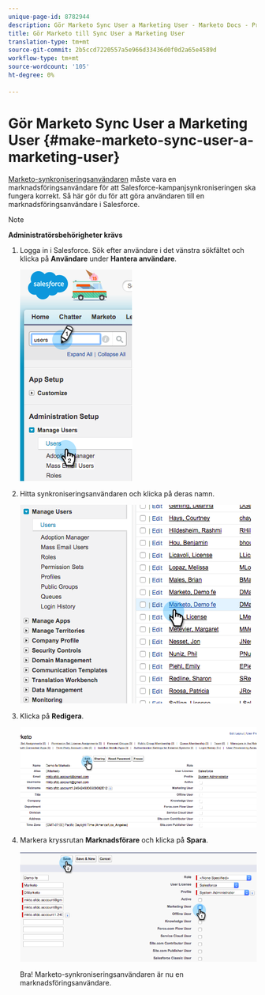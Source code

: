 ```yaml
---
unique-page-id: 8782944
description: Gör Marketo Sync User a Marketing User - Marketo Docs - Produktdokumentation
title: Gör Marketo till Sync User a Marketing User
translation-type: tm+mt
source-git-commit: 2b5ccd7220557a5e966d33436d0f0d2a65e4589d
workflow-type: tm+mt
source-wordcount: '105'
ht-degree: 0%

---
```



# Gör Marketo Sync User a Marketing User {#make-marketo-sync-user-a-marketing-user}

[Marketo-synkroniseringsanvändaren](/help/marketo/product-docs/crm-sync/salesforce-sync/setup/enterprise-unlimited-edition/step-2-of-3-create-a-salesforce-user-for-marketo-enterprise-unlimited.md) måste vara en marknadsföringsanvändare för att Salesforce-kampanjsynkroniseringen ska fungera korrekt. Så här gör du för att göra användaren till en marknadsföringsanvändare i Salesforce.

>[!NOTE]
>
>**Administratörsbehörigheter krävs**

1. Logga in i Salesforce. Sök efter användare i det vänstra sökfältet och klicka på **Användare** under **Hantera användare**.

   ![](assets/image2015-7-8-14-3a25-3a49.png)

1. Hitta synkroniseringsanvändaren och klicka på deras namn.

   ![](assets/image2015-7-8-14-3a27-3a32.png)

1. Klicka på **Redigera**.

   ![](assets/image2015-7-8-14-3a29-3a7.png)

1. Markera kryssrutan **Marknadsförare** och klicka på **Spara**.

   ![](assets/image2015-7-8-14-3a30-3a16.png)

   Bra! Marketo-synkroniseringsanvändaren är nu en marknadsföringsanvändare.
